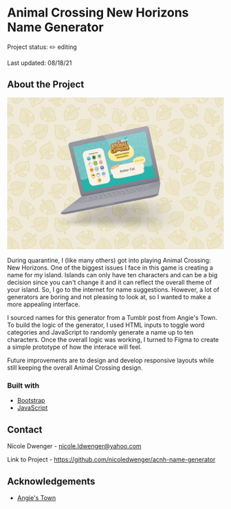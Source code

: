 # Animal Crossing New Horizons Name Generator

Project status: ✏️ editing

Last updated: 08/18/21

## About the Project

![Project mockup](acnh_generator_mockup.jpg)

During quarantine, I (like many others) got into playing Animal Crossing: New Horizons. One of the biggest issues I face in this game is creating a name for my island. Islands can only have ten characters and can be a big decision since you can't change it and it can reflect the overall theme of your island. So, I go to the internet for name suggestions. However, a lot of generators are boring and not pleasing to look at, so I wanted to make a more appealing interface.

I sourced names for this generator from a Tumblr post from Angie's Town. To build the logic of the generator, I used HTML inputs to toggle word categories and JavaScript to randomly generate a name up to ten characters. Once the overall logic was working, I turned to Figma to create a simple prototype of how the interace will feel.

Future improvements are to design and develop responsive layouts while still keeping the overall Animal Crossing design.

### Built with
* [Bootstrap](https://getbootstrap.com/)
* [JavaScript](https://www.javascript.com/)

## Contact
Nicole Dwenger - [nicole.ldwenger@yahoo.com](mailto:nicole.ldwenger@yahoo.com)

Link to Project - https://github.com/nicoledwenger/acnh-name-generator

## Acknowledgements
* [Angie's Town](https://angiestown.tumblr.com/post/190939140997/animal-crossing-town-name-ideas-updated)
